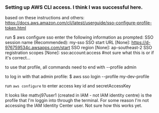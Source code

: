 ### Setting up AWS CLI access. I think I was successful here.
based on these instructions and others: https://docs.aws.amazon.com/cli/latest/userguide/sso-configure-profile-token.html

run $ aws configure sso
   enter the following information as prompted:
SSO session name (Recommended): my-sso
SSO start URL [None]: https://d-976759534c.awsapps.com/start
SSO region [None]: ap-southeast-2
SSO registration scopes [None]: sso:account:access #not sure what this is or if it's correct...

to use that profile, all commands need to end with --profile admin

to log in with that admin profile: 
$ aws sso login --profile my-dev-profile

run `aws configure` to enter access key id and secretAccessKey

It looks like mattvj97user1 (created in IAM - not IAM identity centre) is the profile that I'm loggin into through the terminal.
For some reason I'm not accessing the IAM Identity Center user. Not sure how this works yet.